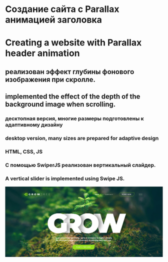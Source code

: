 # Создание сайта с Parallax анимацией заголовка
# Creating a website with Parallax header animation

## реализован эффект глубины фонового изображения при скролле.
## implemented the effect of the depth of the background image when scrolling.

### десктопная версия, многие размеры подготовлены к адаптивному дизайну
### desktop version, many sizes are prepared for adaptive design

### HTML, CSS, JS

### С помощью SwiperJS реализован вертикальный слайдер.
### A vertical slider is implemented using Swipe JS.

![](demo-image.png)
